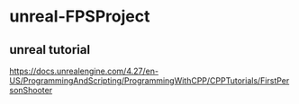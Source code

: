 # unreal-FPSProject

## unreal tutorial
https://docs.unrealengine.com/4.27/en-US/ProgrammingAndScripting/ProgrammingWithCPP/CPPTutorials/FirstPersonShooter
